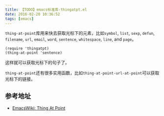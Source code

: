 ```yaml
---
title: 【TODO】emacs标准库-thingatpt.el
date: 2016-02-20 10:36:52
tags: [emacs]
---
```


`thing-at-point`库用来快去获取光标下的元素，比如`symbol`, `list`, `sexp`, `defun`,
`filename`, `url`, `email`, `word`, `sentence`, `whitespace`,
`line`, and `page`。

    (require 'thingatpt)
    (thing-at-point 'sentence)

这样就可以获取光标下的句子了。

`thing-at-point`还有很多实用函数，比如`thing-at-point-url-at-point`可以获取光标下的链接。

## 参考地址
- [EmacsWiki: Thing At Point](https://www.emacswiki.org/emacs/ThingAtPoint)
